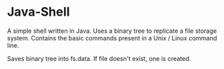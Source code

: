 # Java-Shell
A simple shell written in Java. Uses a binary tree to replicate a file storage system. 
Contains the basic commands present in a Unix / Linux command line. 

Saves binary tree into fs.data. If file doesn't exist, one is created.
